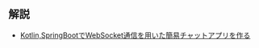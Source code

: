 ## 解説
- [Kotlin,SpringBootでWebSocket通信を用いた簡易チャットアプリを作る](https://qiita.com/ryowakitazawa82/items/a406b5ed345d372ab7c8)
